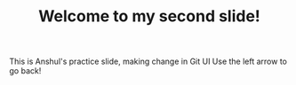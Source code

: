 ﻿---
layout: slide
title: "Welcome to my second slide!"
---
This is Anshul's practice slide, making change in Git UI
Use the left arrow to go back!
